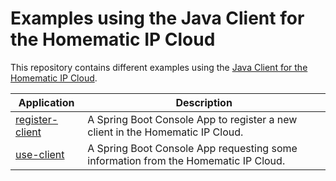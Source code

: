 # Examples using the Java Client for the Homematic IP Cloud

This repository contains different examples using the [Java Client for the Homematic IP Cloud](https://github.com/sagaert/hmip-rest-api).

| Application                        | Description                                                                        |
|------------------------------------|------------------------------------------------------------------------------------|
| [register-client](register-client) | A Spring Boot Console App to register a new client in the Homematic IP Cloud.      |
| [use-client](use-client)           | A Spring Boot Console App requesting some information from the Homematic IP Cloud. |
